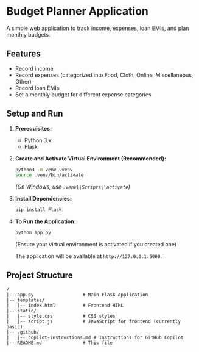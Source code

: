 # Budget Planner Application

A simple web application to track income, expenses, loan EMIs, and plan monthly budgets.

## Features

- Record income
- Record expenses (categorized into Food, Cloth, Online, Miscellaneous, Other)
- Record loan EMIs
- Set a monthly budget for different expense categories

## Setup and Run

1.  **Prerequisites:**
    *   Python 3.x
    *   Flask

2.  **Create and Activate Virtual Environment (Recommended):**
    ```bash
    python3 -m venv .venv
    source .venv/bin/activate 
    ```
    *(On Windows, use `.venv\\Scripts\\activate`)*

3.  **Install Dependencies:**
    ```bash
    pip install Flask
    ```

4.  **To Run the Application:**
    ```bash
    python app.py
    ```
    (Ensure your virtual environment is activated if you created one)

    The application will be available at `http://127.0.0.1:5000`.

## Project Structure

```
/
|-- app.py                  # Main Flask application
|-- templates/
|   |-- index.html          # Frontend HTML
|-- static/
|   |-- style.css           # CSS styles
|   |-- script.js           # JavaScript for frontend (currently basic)
|-- .github/
|   |-- copilot-instructions.md # Instructions for GitHub Copilot
|-- README.md               # This file
```
